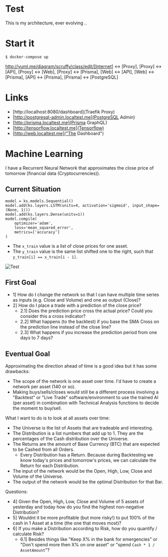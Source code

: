 # Test

This is my architecture, ever evolving ..

# Start it

    $ docker-compose up

http://yuml.me/diagram/scruffy/class/edit/[Internet] <-> [Proxy], [Proxy] <-> [API], [Proxy] <-> [Web], [Proxy] <-> [Prisma], [Web] <-> [API], [Web] <-> [Prisma], [API] <-> [Prisma], [Prisma] <-> [PostgreSQL]

# Links
- [http://localhost:8080/dashboard](Traefik Proxy)
- [http://postgresql-admin.localtest.me](PostgreSQL Admin)
- [http://prisma.localtest.me](Prisma GraphQL)
- [http://tensorflow.localtest.me](Tensorflow)
- [http://web.localtest.me]("The Dashboard")

# Machine Learning

I have a Recurrent Neural Network that approximates the close price of tomorrow (financial data (Cryptocurrencies)).

## Current Situation

```
model = ks.models.Sequential()
model.add(ks.layers.LSTM(units=4, activation='sigmoid', input_shape=(None, 1)))
model.add(ks.layers.Dense(units=1))
model.compile(
    optimizer='adam',
    loss='mean_squared_error',
    metrics=['accuracy']
)
```

- The `x_train` value is a list of close prices for one asset.
- The `y_train` value is the same list shifted one to the right, such that `y_train[i] == x_train[i - 1]`.

![Test](https://i.imgur.com/LuMiAGl.png)

## First Goal

- 1] How do I change the network so that I can have multiple time series as inputs (e.g. Close and Volume) and one as output (Close)?
- 2] How do I place a trade with a prediction of the close price?
  - 2.1] Does the prediction price cross the actual price? Could you consider this a cross indicator?
  - 2.2] What happens (to the backtest) if you base the SMA Cross on the prediction line instead of the close line?
  - 2.3] What happens if you increase the prediction period from one days to 7 days?

## Eventual Goal

Approximating the direction ahead of time is a good idea but it has some drawbacks:
- The scope of the network is one asset over time. I'd have to create a network per asset (140 or so).
- Making buys/sells/closes would still be a different process involving a "Backtest" or "Live Trade" software/environment to use the trained AI (per asset) in combination with Technical Analysis functions to decide the moment to buy/sell.

What I want to do is to look at all assets over time:
- The Universe is the list of Assets that are tradeable and interesting.
- The Distribution is a list numbers that add up to 1. They are the percentages of the Cash distribution over the Universe.
- The Returns are the amount of Base Currency (BTC) that are expected to be Cashed from all Orders.
  - Every Distribution has a Return. Because during Backtesting we know today's prices and tomorrow's prices, we can calculate the Return for each Distribution.
- The input of the network would be the Open, High, Low, Close and Volume of the Universe.
- The output of the network would be the optimal Distribution for that Bar.
  
Questions:
- 4] Given the Open, High, Low, Close and Volume of 5 assets of yesterday and today how do you find the highest non-negative Distribution?
- 5] Wouldnt it be more profitable (but more risky!) to put 100% of the cash in 1 Asset at a time (the one that moves most)?
- 6] If you make a Distribution according to Risk, how do you quantify / calculate Risk?
  - 6.1] Besides things like "Keep X% in the bank for emergencies" or "Don't spend more then X% on one asset" or "spend `Cash * 1 / AssetAmount`"?

